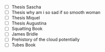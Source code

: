 - [ ] Thesis Sascha
- [ ] Thesis why am i so sad if so smooth woman
- [ ] Thesis Miquel
- [ ] Thesis Augustina
- [ ] Squatting Book
- [ ] James Bridle
- [ ] Prehistory of the cloud potentially
- [ ] Tubes Book
